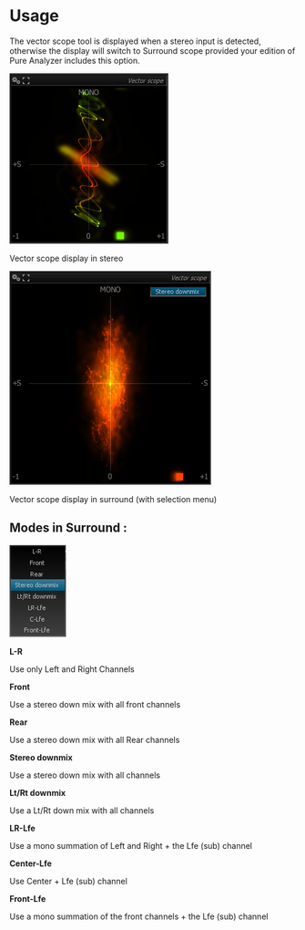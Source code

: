 # Usage
The vector scope tool is displayed when a stereo input is detected, otherwise the display will switch
to <link type="document" target="Surround scope">Surround scope</link> provided your edition of Pure
Analyzer includes this option.

![](../../include/Vector_Scope.png)

Vector scope display in stereo

![](../../include/Vector-Scope-SR.png)

Vector scope display in surround (with selection menu)

## Modes in Surround :

![](../../include/Vector-Scope-SR-Menu.png)

**L-R**

Use only Left and Right <link type="document" target="Channels">Channels</link>

**Front**

Use a stereo down mix with all front channels

**Rear**

Use a stereo down mix with all Rear channels

**Stereo downmix**

Use a stereo down mix with all channels

**Lt/Rt downmix**

Use a Lt/Rt down mix with all channels

**LR-Lfe**

Use a mono summation of Left and Right + the Lfe (sub) channel

**Center-Lfe**

Use Center + Lfe (sub) channel

**Front-Lfe**

Use a mono summation of the front channels + the Lfe (sub) channel


